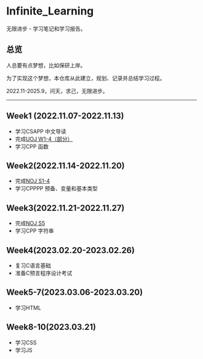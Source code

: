 # Infinite_Learning
无限进步 - 学习笔记和学习报告。

## 总览
人总要有点梦想，比如保研上岸。

为了实现这个梦想，本仓库从此建立，规划、记录并总结学习过程。

2022.11-2025.9，问天，求己，无限进步。
***
## Week1 (2022.11.07-2022.11.13)
+ 学习CSAPP 中文导读
+ 完成[UOJ W1-4（部分）](https://www.lozumi.com/category/UOJ/)
+ 学习CPP 函数
## Week2(2022.11.14-2022.11.20)
+ 完成[NOJ S1-4](https://www.lozumi.com/category/NOJ/)
+ 学习CPPPP 预备、变量和基本类型
## Week3(2022.11.21-2022.11.27)
+ 完成[NOJ S5](https://www.lozumi.com/category/NOJ/)
+ 学习CPP 字符串
## Week4(2023.02.20-2023.02.26)
- 复习C语言基础
- 准备C预言程序设计考试
## Week5-7(2023.03.06-2023.03.20)
- 学习HTML
## Week8-10(2023.03.21)
+ 学习CSS
+ 学习JS
